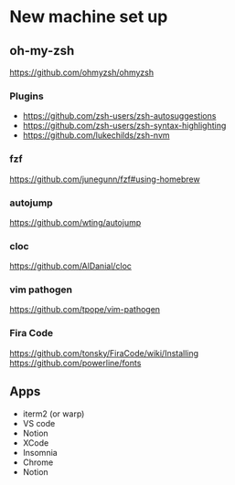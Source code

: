 # New machine set up

## oh-my-zsh

https://github.com/ohmyzsh/ohmyzsh

### Plugins

- https://github.com/zsh-users/zsh-autosuggestions
- https://github.com/zsh-users/zsh-syntax-highlighting
- https://github.com/lukechilds/zsh-nvm

### fzf

https://github.com/junegunn/fzf#using-homebrew

### autojump

https://github.com/wting/autojump

### cloc

https://github.com/AlDanial/cloc

### vim pathogen

https://github.com/tpope/vim-pathogen

### Fira Code

https://github.com/tonsky/FiraCode/wiki/Installing
https://github.com/powerline/fonts

## Apps

- iterm2 (or warp)
- VS code
- Notion
- XCode
- Insomnia
- Chrome
- Notion
